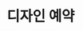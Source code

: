 ---
layout: default
title: 디자인 예약
nav_order: 4
permalink: /docs/assemblies/design_reservation
has_children: true
parent: 조립품
---